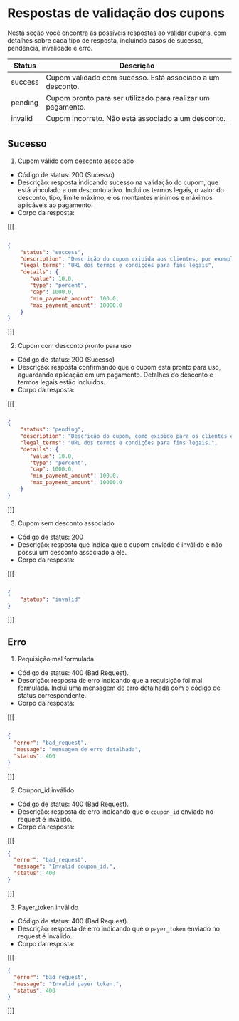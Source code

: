 # Respostas de validação dos cupons

Nesta seção você encontra as possíveis respostas ao validar cupons, com detalhes sobre cada tipo de resposta, incluindo casos de sucesso, pendência, invalidade e erro.

| Status   | Descrição |
| --- | --- |
| success  | Cupom validado com sucesso. Está associado a um desconto. |
| pending  | Cupom pronto para ser utilizado para realizar um pagamento. |
| invalid  | Cupom incorreto. Não está associado a um desconto.  |

## Sucesso

1. Cupom válido com desconto associado

* Código de status: 200 (Sucesso)
* Descrição: resposta indicando sucesso na validação do cupom, que está vinculado a um desconto ativo. Inclui os termos legais, o valor do desconto, tipo, limite máximo, e os montantes mínimos e máximos aplicáveis ao pagamento.
* Corpo da resposta:

[[[
```Json

{
    "status": "success",
    "description": "Descrição do cupom exibida aos clientes, por exemplo, em interfaces, faturas ou recibos",
    "legal_terms": "URL dos termos e condições para fins legais",
    "details": {
       "value": 10.0,
       "type": "percent",
       "cap": 1000.0,
       "min_payment_amount": 100.0,
       "max_payment_amount": 10000.0
    }
}

```
]]]

2. Cupom com desconto pronto para uso

* Código de status: 200 (Sucesso)
* Descrição: resposta confirmando que o cupom está pronto para uso, aguardando aplicação em um pagamento. Detalhes do desconto e termos legais estão incluídos.
* Corpo da resposta:

[[[
```Json

{
    "status": "pending",
    "description": "Descrição do cupom, como exibido para os clientes em interfaces, faturas ou recibos.",
    "legal_terms": "URL dos termos e condições para fins legais.",
    "details": {
       "value": 10.0,
       "type": "percent",
       "cap": 1000.0,
       "min_payment_amount": 100.0,
       "max_payment_amount": 10000.0
    }
}

```
]]]

3. Cupom sem desconto associado

* Código de status: 200
* Descrição: resposta que indica que o cupom enviado é inválido e não possui um desconto associado a ele.
* Corpo da resposta: 

[[[
```Json

{
    "status": "invalid"
}

```
]]]

## Erro

1. Requisição mal formulada

* Código de status: 400 (Bad Request).
* Descrição: resposta de erro indicando que a requisição foi mal formulada. Inclui uma mensagem de erro detalhada com o código de status correspondente.
* Corpo da resposta: 

[[[
```Json

{
  "error": "bad_request",
  "message": "mensagem de erro detalhada",
  "status": 400
}

```
]]] 

2. Coupon_id inválido

* Código de status: 400 (Bad Request).
* Descrição: resposta de erro indicando que o `coupon_id` enviado no request é inválido.
* Corpo da resposta:

[[[
```json
{
  "error": "bad_request",
  "message": "Invalid coupon_id.",
  "status": 400
}
```
]]]

3. Payer_token inválido

* Código de status: 400 (Bad Request).
* Descrição: resposta de erro indicando que o `payer_token` enviado no request é inválido.
* Corpo da resposta:

[[[
```json
{
  "error": "bad_request",
  "message": "Invalid payer token.",
  "status": 400
}
```
]]]